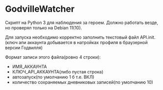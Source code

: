 # GodvilleWatcher
Скрипт на Python 3 для наблюдения за героем. Должно работать везде, но проверял только на Debian 11(10). 

Для запуска необходимо корректно заполнить текстовый файл API.init. 
(ключ апи аккаунта добывается в натройках профиля в браузерной версии Годвилля) 

Формат записи этого файла(ровно 4 строки):
 - ИМЯ_АККАУНТА
 - КЛЮЧ_API_АККАУНТА(либо пустая строка)
 - автозапуск(по умолчанию 1 б т.е. ВКЛ)
 - количество сохраняемых дневниковых записей(по умолчанию 10)
